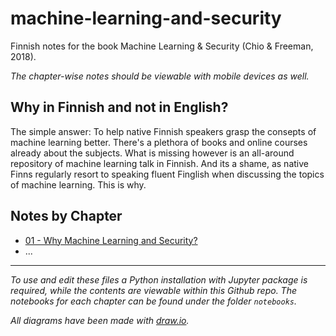 # machine-learning-and-security
Finnish notes for the book Machine Learning &amp; Security (Chio &amp; Freeman, 2018).

*The chapter-wise notes should be viewable with mobile devices as well.*

## Why in Finnish and not in English?

The simple answer: To help native Finnish speakers grasp the consepts of machine learning better. There's a plethora of books and online courses already about the subjects. What is missing however is an all-around repository of machine learning talk in Finnish. And its a shame, as native Finns regularly resort to speaking fluent Finglish when discussing the topics of machine learning. This is why. 

## Notes by Chapter

 - [01 - Why Machine Learning and Security?](http://htmlpreview.github.io/?https://github.com/karmus89/machine-learning-and-security/blob/master/notebooks/html/01.%20Why%20Machine%20Learning%20and%20Security.html)
 - ...

---

*To use and edit these files a Python installation with Jupyter package is required, while the contents are viewable within this Github repo. The notebooks for each chapter can be found under the folder `notebooks`.*

*All diagrams have been made with [draw.io](http://htmlpreview.github.io/?https://www.draw.io/).*
